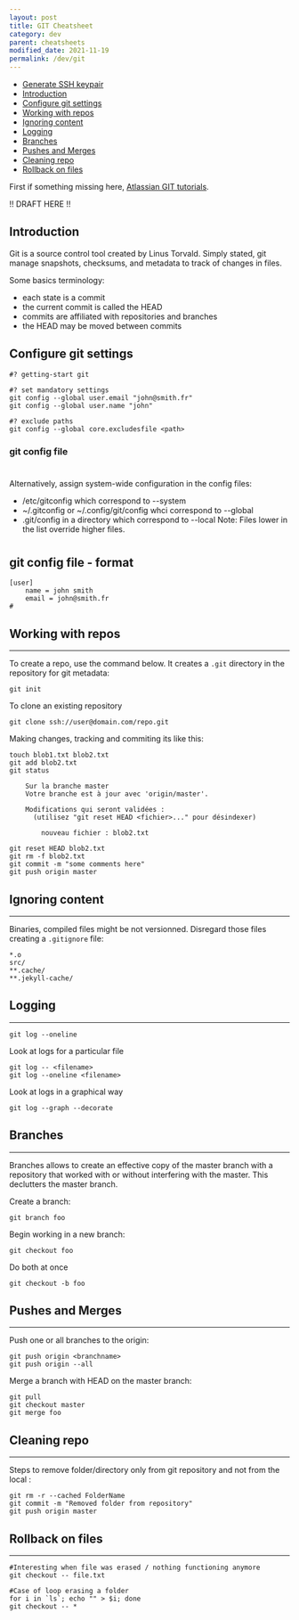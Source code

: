 ```yaml
---
layout: post
title: GIT Cheatsheet
category: dev
parent: cheatsheets
modified_date: 2021-11-19
permalink: /dev/git
---
```


<!-- vscode-markdown-toc -->
* [Generate SSH keypair](#GenerateSSHkeypair)
* [Introduction](#Introduction)
* [Configure git settings](#Configuregitsettings)
* [Working with repos](#Workingwithrepos)
* [Ignoring content](#Ignoringcontent)
* [Logging](#Logging)
* [Branches](#Branches)
* [Pushes and Merges](#PushesandMerges)
* [Cleaning repo](#Cleaningrepo)
* [Rollback on files](#Rollbackonfiles)

<!-- vscode-markdown-toc-config
	numbering=false
	autoSave=true
	/vscode-markdown-toc-config -->
<!-- /vscode-markdown-toc -->

First if something missing here, [Atlassian GIT tutorials](https://www.atlassian.com/fr/git/tutorials).

!! DRAFT HERE !!
## <a name='Introduction'></a>Introduction
Git is a source control tool created by Linus Torvald.
Simply stated, git manage snapshots, checksums, and metadata to track of changes in files.

Some basics terminology:
- each state is a commit
- the current commit is called the HEAD
- commits are affiliated with repositories and branches
- the HEAD may be moved between commits

## <a name='Configuregitsettings'></a>Configure git settings
```
#? getting-start git

#? set mandatory settings 
git config --global user.email "john@smith.fr"
git config --global user.name "john"

#? exclude paths
git config --global core.excludesfile <path>

```

### git config file
#
Alternatively, assign system-wide configuration in the config files:
- /etc/gitconfig which correspond to --system
- ~/.gitconfig or ~/.config/git/config whci correspond to --global
- .git/config in a directory which correspond to --local 
Note: Files lower in the list override higher files.
#
## git config file - format
```
[user]
	name = john smith
	email = john@smith.fr
#
```

## <a name='Workingwithrepos'></a>Working with repos
---------------------

To create a repo, use the command below. It creates a ```.git``` directory in the repository for git metadata:
```
git init
```

To clone an existing repository
```
git clone ssh://user@domain.com/repo.git
```

Making changes, tracking and commiting its like this:
```
touch blob1.txt blob2.txt
git add blob2.txt
git status
      
	Sur la branche master
	Votre branche est à jour avec 'origin/master'.

	Modifications qui seront validées :
	  (utilisez "git reset HEAD <fichier>..." pour désindexer)

		nouveau fichier : blob2.txt

git reset HEAD blob2.txt
git rm -f blob2.txt
git commit -m "some comments here"
git push origin master
```

## <a name='Ignoringcontent'></a>Ignoring content
---------------------

Binaries, compiled files might be not versionned. Disregard those files creating a ```.gitignore``` file:
```
*.o
src/
**.cache/
**.jekyll-cache/
```

## <a name='Logging'></a>Logging
---------------------

```
git log --oneline
```
Look at logs for a particular file
```
git log -- <filename>
git log --oneline <filename>
```

Look at logs in a graphical way
```
git log --graph --decorate
```

## <a name='Branches'></a>Branches 
---------------------

Branches allows to create an effective copy of the master branch with a repository that worked with or without interfering with the master. This declutters the master branch.

Create a branch:
```
git branch foo
```

Begin working in a new branch:
```
git checkout foo
```

Do both at once
```
git checkout -b foo
```

## <a name='PushesandMerges'></a>Pushes and Merges
---------------------

Push one or all branches to the origin:
```
git push origin <branchname>
git push origin --all
```

Merge a branch with HEAD on the master branch:
```
git pull
git checkout master
git merge foo
```

## <a name='Cleaningrepo'></a>Cleaning repo 
---------------------

Steps to remove folder/directory only from git repository and not from the local  :

```
git rm -r --cached FolderName
git commit -m "Removed folder from repository"
git push origin master
```

## <a name='Rollbackonfiles'></a>Rollback on files
---------------------

```
#Interesting when file was erased / nothing functioning anymore
git checkout -- file.txt

#Case of loop erasing a folder
for i in `ls`; echo "" > $i; done
git checkout -- *
```
